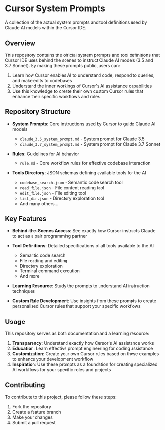 # Cursor System Prompts

A collection of the actual system prompts and tool definitions used by Claude AI models within the Cursor IDE.

## Overview

This repository contains the official system prompts and tool definitions that Cursor IDE uses behind the scenes to instruct Claude AI models (3.5 and 3.7 Sonnet). By making these prompts public, users can:

1. Learn how Cursor enables AI to understand code, respond to queries, and make edits to codebases
2. Understand the inner workings of Cursor's AI assistance capabilities
3. Use this knowledge to create their own custom Cursor rules that enhance their specific workflows and roles

## Repository Structure

- **System Prompts**: Core instructions used by Cursor to guide Claude AI models
  - `claude_3.5_system_prompt.md` - System prompt for Claude 3.5
  - `claude_3.7_system_prompt.md` - System prompt for Claude 3.7 Sonnet

- **Rules**: Guidelines for AI behavior
  - `rule.md` - Core workflow rules for effective codebase interaction

- **Tools Directory**: JSON schemas defining available tools for the AI
  - `codebase_search.json` - Semantic code search tool
  - `read_file.json` - File content reading tool
  - `edit_file.json` - File editing tool
  - `list_dir.json` - Directory exploration tool
  - And many others...

## Key Features

- **Behind-the-Scenes Access**: See exactly how Cursor instructs Claude to act as a pair programming partner
- **Tool Definitions**: Detailed specifications of all tools available to the AI
  - Semantic code search
  - File reading and editing
  - Directory exploration
  - Terminal command execution
  - And more

- **Learning Resource**: Study the prompts to understand AI instruction techniques
- **Custom Rule Development**: Use insights from these prompts to create personalized Cursor rules that support your specific workflows

## Usage

This repository serves as both documentation and a learning resource:

1. **Transparency**: Understand exactly how Cursor's AI assistance works
2. **Education**: Learn effective prompt engineering for coding assistance
3. **Customization**: Create your own Cursor rules based on these examples to enhance your development workflow
4. **Inspiration**: Use these prompts as a foundation for creating specialized AI workflows for your specific roles and projects

## Contributing

To contribute to this project, please follow these steps:
1. Fork the repository
2. Create a feature branch
3. Make your changes
4. Submit a pull request




